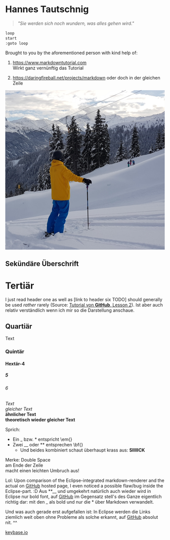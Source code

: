 Hannes Tautschnig
=================
> _"Sie werden sich noch wundern, was alles gehen wird."_

~~~~~~~
loop
start
:goto loop
~~~~~~~
Brought to you by the aforementioned person with kind help of:
1. <https://www.markdowntutorial.com>  
Wirkt ganz vernünftig das Tutorial

2. <https://daringfireball.net/projects/markdown>
oder doch in der gleichen Zeile

![Hannes Tautschnig](me/avatar.jpg)

Sekündäre Überschrift
---------------------

# Tertiär
I just read header one as well as [link to header six TODO] should generally be used _rather_ rarely (Source: [Tutorial von **GitHub**, Lesson 2](https://www.markdowntutorial.com/lesson/2/)). 
Ist aber auch relativ verständlich wenn ich mir so die Darstellung anschaue.
## Quartiär
Text
### Quintär
#### Hextär-4
##### 5
###### 6
_Text_  
*gleicher Text*  
**ähnlicher Text**  
__theoretisch wieder gleicher Text__

Sprich:
* Ein _ bzw. * entspricht \em{}
* Zwei __ oder ** entsprechen \bf{}
  * Und beides kombiniert schaut überhaupt krass aus: __SIIIIICK__

Merke: Double Space  
am Ende der Zeile  
macht einen leichten Umbruch aus!

Lol: Upon comparison of the Eclipse-integrated markdown-renderer and the actual on [GitHub][gh] hosted page, I even noticed a possible flaw/bug inside the Eclipse-part. :D 
Aus **__ und umgekehrt natürlich auch wieder wird in Eclipse nur bold font, auf [GitHub][gh] im Gegensatz stell's des Ganze eigentlich richtig dar: mit den _ als bold und nur die * über Markdown verwandelt.

Und was auch gerade erst aufgefallen ist: In Eclipse werden die Links ziemlich weit oben ohne Probleme als solche erkannt, auf [GitHub][gh] absolut nit. ^^



[keybase.io](https://htautsch.keybase.pub/ "Hannes Tautschnig's very own page on keybase.io")

[gh]: https://github.io "GitHub.io"
